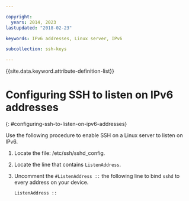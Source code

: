 ```yaml
---

copyright:
  years: 2014, 2023
lastupdated: "2018-02-23"

keywords: IPv6 addresses, Linux server, IPv6

subcollection: ssh-keys

---
```


{{site.data.keyword.attribute-definition-list}}

# Configuring SSH to listen on IPv6 addresses
{: #configuring-ssh-to-listen-on-ipv6-addresses}

Use the following procedure to enable SSH on a Linux server to listen on IPv6.

1. Locate the file: /etc/ssh/sshd_config.
2. Locate the line that contains `ListenAddress`.
3. Uncomment the `#ListenAddress ::` the following line to bind `sshd` to every address on your device.

    ```ListenAddress ::```

